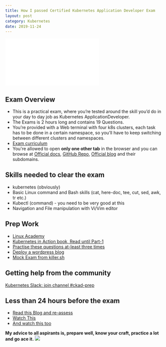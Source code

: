 ```yaml
---
title: How I passed Certified Kubernetes Application Developer Exam
layout: post
category: Kubernetes
date: 2019-11-24
---
```


![CKAD](../assets/img/ckad.img)

## Exam Overview

- This is a practical exam, where you’re tested around the skill you’d do in your day to day job as Kubernetes ApplicationDeveloper.
- The Exams is 2 hours long and contains 19 Questions.
- You’re provided with a Web terminal with four k8s clusters, each task has to be done in a certain namespace, so you’ll have to keep switching between different clusters and namespaces.
- [Exam curriculum](https://github.com/cncf/curriculum)
- You're allowed to open **only one other tab** in the browser and you can browse at [Official docs](https://kubernetes.io/docs/)​, [GitHub Repo](​https://github.com/kubernetes/)​, [Official blog](https://kubernetes.io/blog/​) and their subdomains.

## Skills needed to clear the exam

- kubernetes (obviously)
- Basic Linux command and Bash skills (cat, here-doc, tee, cut, sed, awk, tr etc.)
- Kubectl (command) - you need to be very good at this
- Navigation and File manipulation with Vi/Vim editor

## Prep Work

- [Linux Academy](https://linuxacademy.com/cp/modules/view/id/305)
- [Kubernetes in Action book, Read until Part-1](https://learning.oreilly.com/library/view/kubernetes-in-action/9781617293726/kindle_split_011.html)
- [Practise these questions at-least three times](https://github.com/dgkanatsios/CKAD-exercises)
- [Deploy a wordpress blog](https://github.com/IBM/Scalable-WordPress-deployment-on-Kubernetes)
- [Mock Exam from killer.sh](https://killer.sh/)

## Getting help from the community

[Kubernetes Slack: join channel #ckad-prep](https://kubernetes.slack.com/)

## Less than 24 hours before the exam

- [Read this Blog and re-assess](https://medium.com/@nassim.kebbani/how-to-beat-kubernetes-ckad-certification-c84bff8d61b1)
- [Watch This](https://www.youtube.com/watch?v=3I9PkvZ80BQ)
- [And watch this too](https://www.youtube.com/watch?v=V96gLdlHXng)

**My advice to all aspirants is, prepare well, know your craft, practice a lot and go ace it.**
![](https://media.giphy.com/media/kaSrzJPFy8TfENHSKo/giphy.gif)
